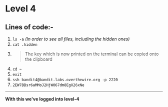 # Level 4
## Lines of code:-
1. `ls -a` *(In order to see all files, including the hidden ones)*
2. `cat .hidden`
3. > The key which is now printed on the terminal can be copied onto the clipboard
4. `cd ~`
5. `exit`
6. `ssh bandit4@bandit.labs.overthewire.org -p 2220`
7. `2EW7BBsr6aMMoJ2HjW067dm8EgX26xNe`
---
**With this we've logged into level-4**
